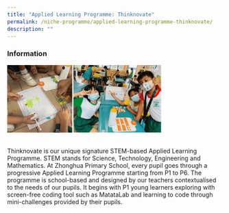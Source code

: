 ```yaml
---
title: "Applied Learning Programme: Thinknovate"
permalink: /niche-programme/applied-learning-programme-thinknovate/
description: ""
---
```

### **Information**
![](/images/Thinknovate%20Section/thinknovate%20combined%20new.gif)
Thinknovate is our unique signature STEM-based Applied Learning Programme. STEM stands for Science, Technology, Engineering and Mathematics. At Zhonghua Primary School, every pupil goes through a progressive Applied Learning Programme starting from P1 to P6. The programme is school-based and designed by our teachers contextualised to the needs of our pupils. It begins with P1 young learners exploring with screen-free coding tool such as MatataLab and learning to code through mini-challenges provided by their pupils.

